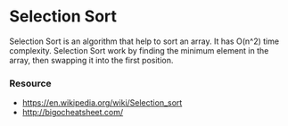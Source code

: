 # Selection Sort
Selection Sort is an algorithm that help to sort an array. It has O(n^2) time complexity.
Selection Sort work by finding the minimum element in the array, then swapping it into the first position.

### Resource
* https://en.wikipedia.org/wiki/Selection_sort
* http://bigocheatsheet.com/
